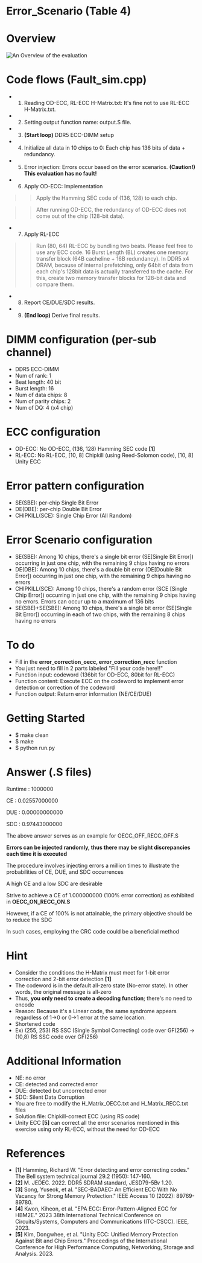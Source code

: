 # Error_Scenario (Table 4)

# Overview
![An Overview of the evaluation](https://github.com/xyz123479/SC_23_Unity-ECC/blob/main/2_Error_Scenario/DDR5%20OD-ECC%20%26%20RL-ECC.png)

# Code flows (Fault_sim.cpp)
- 1. Reading OD-ECC, RL-ECC H-Matrix.txt: It's fine not to use RL-ECC H-Matrix.txt.
- 2. Setting output function name: output.S file.
- 3. **(Start loop)** DDR5 ECC-DIMM setup
- 4. Initialize all data in 10 chips to 0: Each chip has 136 bits of data + redundancy.
- 5. Error injection: Errors occur based on the error scenarios. **(Caution!) This evaluation has no fault!**
- 6. Apply OD-ECC: Implementation
>> Apply the Hamming SEC code of (136, 128) to each chip.

>> After running OD-ECC, the redundancy of OD-ECC does not come out of the chip (128-bit data).
- 7. Apply RL-ECC
>> Run (80, 64) RL-ECC by bundling two beats.
>> Please feel free to use any ECC code.
>> 16 Burst Length (BL) creates one memory transfer block (64B cacheline + 16B redundancy).
>> In DDR5 x4 DRAM, because of internal prefetching, only 64bit of data from each chip's 128bit data is actually transferred to the cache.
>> For this, create two memory transfer blocks for 128-bit data and compare them.
- 8. Report CE/DUE/SDC results.
- 9. **(End loop)** Derive final results.

# DIMM configuration (per-sub channel)
- DDR5 ECC-DIMM
- Num of rank: 1
- Beat length: 40 bit
- Burst length: 16
- Num of data chips: 8
- Num of parity chips: 2
- Num of DQ: 4 (x4 chip)

# ECC configuration
- OD-ECC: No OD-ECC, (136, 128) Hamming SEC code **[1]**
- RL-ECC: No RL-ECC, [10, 8] Chipkill (using Reed-Solomon code), [10, 8] Unity ECC

# Error pattern configuration
- SE(SBE): per-chip Single Bit Error
- DE(DBE): per-chip Double Bit Error
- CHIPKILL(SCE): Single Chip Error (All Random)

# Error Scenario configuration
- SE(SBE): Among 10 chips, there's a single bit error (SE[Single Bit Error]) occurring in just one chip, with the remaining 9 chips having no errors
- DE(DBE): Among 10 chips, there's a double bit error (DE[Double Bit Error]) occurring in just one chip, with the remaining 9 chips having no errors
- CHIPKILL(SCE): Among 10 chips, there's a random error (SCE [Single Chip Error]) occurring in just one chip, with the remaining 9 chips having no errors. Errors can occur up to a maximum of 136 bits
- SE(SBE)+SE(SBE): Among 10 chips, there's a single bit error (SE[Single Bit Error]) occurring in each of two chips, with the remaining 8 chips having no errors

# To do
- Fill in the **error_correction_oecc, error_correction_recc** function
- You just need to fill in 2 parts labeled "Fill your code here!!"
- Function input: codeword (136bit for OD-ECC, 80bit for RL-ECC)
- Function content: Execute ECC on the codeword to implement error detection or correction of the codeword
- Function output: Return error information (NE/CE/DUE)

# Getting Started
- $ make clean
- $ make
- $ python run.py

# Answer (.S files)
Runtime : 1000000

CE : 0.02557000000

DUE : 0.00000000000

SDC : 0.97443000000

The above answer serves as an example for OECC_OFF_RECC_OFF.S

**Errors can be injected randomly, thus there may be slight discrepancies each time it is executed**

The procedure involves injecting errors a million times to illustrate the probabilities of CE, DUE, and SDC occurrences

A high CE and a low SDC are desirable

Strive to achieve a CE of 1.000000000 (100% error correction) as exhibited in **OECC_ON_RECC_ON.S**

However, if a CE of 100% is not attainable, the primary objective should be to reduce the SDC

In such cases, employing the CRC code could be a beneficial method

# Hint
- Consider the conditions the H-Matrix must meet for 1-bit error correction and 2-bit error detection **[1]**
- The codeword is in the default all-zero state (No-error state). In other words, the original message is all-zero
- Thus, **you only need to create a decoding function**; there's no need to encode
- Reason: Because it's a Linear code, the same syndrome appears regardless of 1->0 or 0->1 error at the same location.
- Shortened code
- Ex) (255, 253) RS SSC (Single Symbol Correcting) code over GF(256) -> (10,8) RS SSC code over GF(256)
  
# Additional Information
- NE: no error
- CE: detected and corrected error
- DUE: detected but uncorrected error
- SDC: Silent Data Corruption
- You are free to modify the H_Matrix_OECC.txt and H_Matrix_RECC.txt files
- Solution file: Chipkill-correct ECC (using RS code)
- Unity ECC **[5]** can correct all the error scenarios mentioned in this exercise using only RL-ECC, without the need for OD-ECC

# References
- **[1]** Hamming, Richard W. "Error detecting and error correcting codes." The Bell system technical journal 29.2 (1950): 147-160.
- **[2]** M. JEDEC. 2022. DDR5 SDRAM standard, JESD79-5B𝑣 1.20.
- **[3]** Song, Yuseok, et al. "SEC-BADAEC: An Efficient ECC With No Vacancy for Strong Memory Protection." IEEE Access 10 (2022): 89769-89780.
- **[4]** Kwon, Kiheon, et al. "EPA ECC: Error-Pattern-Aligned ECC for HBM2E." 2023 38th International Technical Conference on Circuits/Systems, Computers and Communications (ITC-CSCC). IEEE, 2023.
- **[5]** Kim, Dongwhee, et al. "Unity ECC: Unified Memory Protection Against Bit and Chip Errors." Proceedings of the International Conference for High Performance Computing, Networking, Storage and Analysis. 2023.

